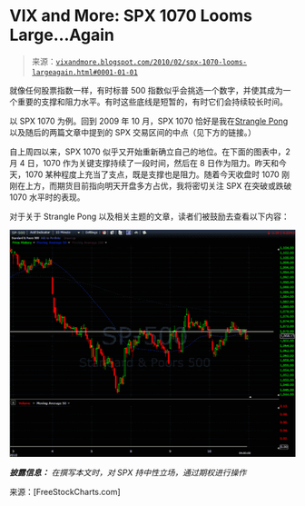 <!--yml

分类：未分类

日期：2024-05-18 17:15:51

-->

# VIX and More: SPX 1070 Looms Large…Again

> 来源：[`vixandmore.blogspot.com/2010/02/spx-1070-looms-largeagain.html#0001-01-01`](http://vixandmore.blogspot.com/2010/02/spx-1070-looms-largeagain.html#0001-01-01)

就像任何股票指数一样，有时标普 500 指数似乎会挑选一个数字，并使其成为一个重要的支撑和阻力水平。有时这些底线是短暂的，有时它们会持续较长时间。

以 SPX 1070 为例。回到 2009 年 10 月，SPX 1070 恰好是我在[Strangle Pong](http://vixandmore.blogspot.com/2009/10/strangle-pong.html)以及随后的两篇文章中提到的 SPX 交易区间的中点（见下方的链接。）

自上周四以来，SPX 1070 似乎又开始重新确立自己的地位。在下面的图表中，2 月 4 日，1070 作为关键支撑持续了一段时间，然后在 8 日作为阻力。昨天和今天，1070 某种程度上充当了支点，既是支撑也是阻力。随着今天收盘时 1070 刚刚在上方，而期货目前指向明天开盘多方占优，我将密切关注 SPX 在突破或跌破 1070 水平时的表现。

对于关于 Strangle Pong 以及相关主题的文章，读者们被鼓励去查看以下内容：

![](img/48b399a6c06ce471802e1c941bed3266.png)

***披露信息：*** *在撰写本文时，对 SPX 持中性立场，通过期权进行操作*

来源：[FreeStockCharts.com]
